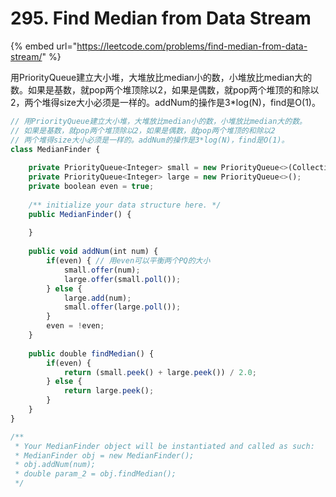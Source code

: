 # 295. Find Median from Data Stream

{% embed url="https://leetcode.com/problems/find-median-from-data-stream/" %}

用PriorityQueue建立大小堆，大堆放比median小的数，小堆放比median大的数。如果是基数，就pop两个堆顶除以2，如果是偶数，就pop两个堆顶的和除以2，两个堆得size大小必须是一样的。addNum的操作是3\*log\(N\)，find是O\(1\)。

```javascript
// 用PriorityQueue建立大小堆，大堆放比median小的数，小堆放比median大的数。
// 如果是基数，就pop两个堆顶除以2，如果是偶数，就pop两个堆顶的和除以2
// 两个堆得size大小必须是一样的。addNum的操作是3*log(N)，find是O(1)。
class MedianFinder {
  
    private PriorityQueue<Integer> small = new PriorityQueue<>(Collections.reverseOrder());
    private PriorityQueue<Integer> large = new PriorityQueue<>();
    private boolean even = true;
  
    /** initialize your data structure here. */
    public MedianFinder() {
        
    }
    
    public void addNum(int num) {
        if(even) { // 用even可以平衡两个PQ的大小
            small.offer(num);
            large.offer(small.poll());
        } else {
            large.add(num);
            small.offer(large.poll());
        }
        even = !even;
    }
    
    public double findMedian() {
        if(even) {
            return (small.peek() + large.peek()) / 2.0;
        } else {
            return large.peek();
        }
    }
}

/**
 * Your MedianFinder object will be instantiated and called as such:
 * MedianFinder obj = new MedianFinder();
 * obj.addNum(num);
 * double param_2 = obj.findMedian();
 */
```

